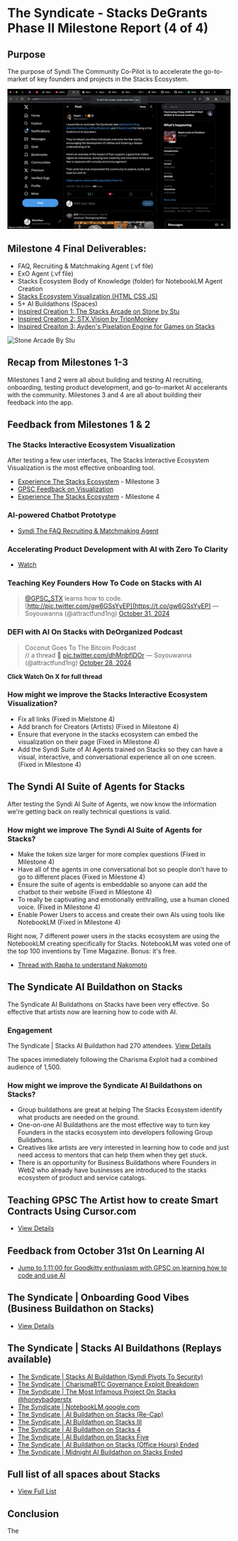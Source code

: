 # The Syndicate - Stacks DeGrants Phase II Milestone Report (4 of 4)

## Purpose
The purpose of Syndi The Community Co-Pilot is to accelerate the go-to-market of key founders and projects in the Stacks Ecosystem.

![Testimonial](Testimonial_Stu.png)

## Milestone 4 Final Deliverables:
- FAQ, Recruiting & Matchmaking Agent (.vf file)
- ExO Agent (.vf file)
- Stacks Ecosystem Body of Knowledge (folder) for NotebookLM Agent Creation
- [Stacks Ecosystem Visualization (HTML CSS JS)](http://discoverstacks.netlify.com)
- 5+ AI Buildathons (Spaces)
- [Inspired Creation 1: The Stacks Arcade on Stone by Stu](https://stonearcade.netlify.app/)
- [Inspired Creation 2: STX.Vision by TripnMonkey](https://stx.vision/)
- [Inspired Creaiton 3: Ayden's Pixelation Engine for Games on Stacks](https://youtu.be/gBXb4rJhbPc?si=Mnx5wVq3gGSu5j4J)

![Stone Arcade By Stu](http://stonearcade.netlify.app)

## Recap from Milestones 1-3
Milestones 1 and 2 were all about building and testing AI recruiting, onboarding, testing product development, and go-to-market AI accelerants with the community. Milestones 3 and 4 are all about building their feedback into the app.

## Feedback from Milestones 1 & 2

### The Stacks Interactive Ecosystem Visualization
After testing a few user interfaces, The Stacks Interactive Ecosystem Visualization is the most effective onboarding tool.
- [Experience The Stacks Ecosystem](https://thestacksecosystem.netlify.app/) - Milestone 3
- [GPSC Feedback on Visualization](https://x.com/attractfund1ng/status/1851820080188805498)
- [Experience The Stacks Ecosystem](https://discoverstacks.netlify.app/) - Milestone 4

### AI-powered Chatbot Prototype
- [Syndi The FAQ Recruiting & Matchmaking Agent](https://creator.voiceflow.com/prototype/66e393f708a05874bb3b1cce)

### Accelerating Product Development with AI with Zero To Clarity
- [Watch](https://www.youtube.com/embed/la7nahFaVDY?si=ncCPm7CDnGyIhj_W)

### Teaching Key Founders How To Code on Stacks with AI
> [@GPSC_STX](https://twitter.com/GPSC_STX?ref_src=twsrc%5Etfw) learns how to code. [http://pic.twitter.com/gw6GSsYyEP](https://t.co/gw6GSsYyEP)
> — Soyouwanna (@attractfund1ng) [October 31, 2024](https://twitter.com/attractfund1ng/status/1851811571028144318?ref_src=twsrc%5Etfw)

### DEFI with AI On Stacks with DeOrganized Podcast
> Coconut Goes To The Bitcoin Podcast  
> // a thread 🧵 [pic.twitter.com/dhMnbflDOr](https://t.co/dhMnbflDOr)
> — Soyouwanna (@attractfund1ng) [October 28, 2024](https://twitter.com/attractfund1ng/status/1850716790424273199?ref_src=twsrc%5Etfw)

**Click Watch On X for full thread**

### How might we improve the Stacks Interactive Ecosystem Visualization?
- Fix all links (Fixed in Mielstone 4)
- Add branch for Creators (Artists) (Fixed in Milestone 4)
- Ensure that everyone in the stacks ecosystem can embed the visualization on their page (Fixed in Milestone 4)
- Add the Syndi Suite of AI Agents trained on Stacks so they can have a visual, interactive, and conversational experience all on one screen. (Fixed in Milestone 4)

## The Syndi AI Suite of Agents for Stacks
After testing the Syndi AI Suite of Agents, we now know the information we're getting back on really technical questions is valid.

### How might we improve The Syndi AI Suite of Agents for Stacks?
- Make the token size larger for more complex questions (Fixed in Milestone 4)
- Have all of the agents in one conversational bot so people don't have to go to different places (Fixed in Milestone 4)
- Ensure the suite of agents is embeddable so anyone can add the chatbot to their website (Fixed in Milestone 4)
- To really be captivating and emotionally enthralling, use a human cloned voice. (Fixed in Milestone 4)
- Enable Power Users to access and create their own AIs using tools like NotebookLM (Fixed in Milestone 4)

Right now, 7 different power users in the stacks ecosystem are using the NotebookLM creating specifically for Stacks. NotebookLM was voted one of the top 100 inventions by Time Magazine. Bonus: it's free.

- [Thread with Rapha to understand Nakomoto](https://x.com/attractfund1ng/status/1852014388003131899)

## The Syndicate AI Buildathon on Stacks
The Syndicate AI Buildathons on Stacks have been very effective. So effective that artists now are learning how to code with AI.

### Engagement
The Syndicate | Stacks AI Buildathon had 270 attendees. [View Details](https://spacesdashboard.com/space/1YqKDkjeZVYxV/the-syndicate-ai-buildathon-on-stacks-iii)

The spaces immediately following the Charisma Exploit had a combined audience of 1,500.

### How might we improve the Syndicate AI Buildathons on Stacks?
- Group buildathons are great at helping The Stacks Ecosystem identify what products are needed on the ground.
- One-on-one AI Buildathons are the most effective way to turn key Founders in the stacks ecosystem into developers following Group Buildathons.
- Creatives like artists are very interested in learning how to code and just need access to mentors that can help them when they get stuck.
- There is an opportunity for Business Buildathons where Founders in Web2 who already have businesses are introduced to the stacks ecosystem of product and service catalogs.

## Teaching GPSC The Artist how to create Smart Contracts Using Cursor.com
- [View Details](https://x.com/attractfund1ng/status/1851811571028144318)

## Feedback from October 31st On Learning AI
- [Jump to 1:11:00 for Goodkitty enthusiasm with GPSC on learning how to code and use AI](https://x.com/i/spaces/1gqGvNdLvbwGB)

## The Syndicate | Onboarding Good Vibes (Business Buildathon on Stacks)
- [View Details](https://x.com/i/spaces/1eaJbaPjnWeGX/peek)

## The Syndicate | Stacks AI Buildathons (Replays available)
- [The Syndicate | Stacks AI Buildathon (Syndi Pivots To Security)](https://spacesdashboard.com/space/1lPKqOAYWAYJb/the-syndicate-stacks-ai-buildathon-syndi-pivots-to-security)
- [The Syndicate | CharismaBTC Governance Exploit Breakdown](https://x.com/i/spaces/1jMKgBnqpwgxL/peek)
- [The Syndicate | The Most Infamous Project On Stacks @honeybadgerstx](https://x.com/i/spaces/1BdxYEVPzelxX/peek)
- [The Syndicate | NotebookLM.google.com](https://x.com/i/spaces/1mnGeAYBvaPGX/peek)
- [The Syndicate | AI Buildathon on Stacks (Re-Cap)](https://x.com/i/spaces/1mrxmMWageBxy)
- [The Syndicate | AI Buildathon on Stacks III](https://x.com/i/spaces/1YqKDkjeZVYxV/peek)
- [The Syndicate | AI Buildathon on Stacks 4](https://x.com/i/spaces/1djGXrZPaaOxZ/peek)
- [The Syndicate | AI Buildathon on Stacks Five](https://x.com/i/spaces/1djGXrZVdPvxZ/peek)
- [The Syndicate | AI Buildathon on Stacks (Office Hours) Ended](https://spacesdashboard.com/space/1rmxPonEPmMJN/the-syndicate-ai-buildathon-on-stacks-office-hours)
- [The Syndicate | Midnight AI Buildathon on Stacks Ended](https://spacesdashboard.com/space/1kvKpbQzdvZJE/the-syndicate-midnight-ai-buildathon-on-stacks)

## Full list of all spaces about Stacks
- [View Full List](https://spacesdashboard.com/u/attractfund1ng?hosted=2)

## Conclusion
The 
